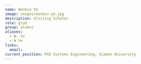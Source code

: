 ```yaml
---
name: Wenbin Ye
image: images/wenbin-ye.jpg
description: Visiting Scholar
role: grad
group: alumni
aliases:
  - W. Ye
  - W Ye
links:
  email: 
current position: PhD Systems Engineering, Xiamen University
---
```

